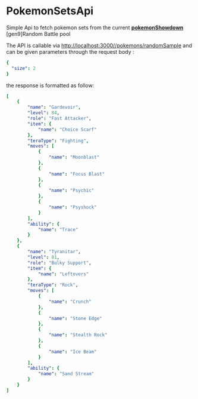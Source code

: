 # PokemonSetsApi

Simple Api to fetch pokemon sets from the current **[pokemonShowdown](https://play.pokemonshowdown.com/)** \[gen9\]Random Battle pool

The API is callable via <http://localhost:3000//pokemons/randomSample> and can be given parameters through the request body :

```yaml
{
  "size": 2
}
```

the response is formatted as follow:

```yaml
[
    {
        "name": "Gardevoir",
        "level": 84,
        "role": "Fast Attacker",
        "item": {
            "name": "Choice Scarf"
        },
        "teraType": "Fighting",
        "moves": [
            {
                "name": "Moonblast"
            },
            {
                "name": "Focus Blast"
            },
            {
                "name": "Psychic"
            },
            {
                "name": "Psyshock"
            }
        ],
        "ability": {
            "name": "Trace"
        }
    },
    {
        "name": "Tyranitar",
        "level": 81,
        "role": "Bulky Support",
        "item": {
            "name": "Leftovers"
        },
        "teraType": "Rock",
        "moves": [
            {
                "name": "Crunch"
            },
            {
                "name": "Stone Edge"
            },
            {
                "name": "Stealth Rock"
            },
            {
                "name": "Ice Beam"
            }
        ],
        "ability": {
            "name": "Sand Stream"
        }
    }
]
```
